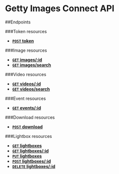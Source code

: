 Getty Images Connect API
========================
##Endpoints

###Token resources
- **[<code>POST</code> token](./endpoints/token/POST_token.md)**

###Image resources
- **[<code>GET</code> images/:id](./endpoints/images/GET_images_id.md)**
- **[<code>GET</code> images/search](./endpoints/images/GET_images_search.md)**

###Video resources
- **[<code>GET</code> videos/:id](./endpoints/videos/GET_videos_id.md)**
- **[<code>GET</code> videos/search](./endpoints/videos/POST_videos_search.md)**


###Event resources
- **[<code>GET</code> events/:id](./endpoints/events/GET_events_id.md)**


###Download resources
- **[<code>POST</code> download](./endpoints/download/POST_download.md)**


###Lightbox resources
- **[<code>GET</code> lightboxes](./endpoints/lightboxes/GET_lightboxes.md)**
- **[<code>GET</code> lightboxes/:id](./endpoints/lightboxes/GET_lightboxes_id.md)**
- **[<code>PUT</code> lightboxes](./endpoints/lightboxes/PUT_lightboxes.md)**
- **[<code>POST</code> lightboxes/:id](./endpoints/lightboxes/POST_lightboxes_id.md)**
- **[<code>DELETE</code> lightboxes/:id](./endpoints/lightboxes/DELETE_lightboxes_id.md)**
